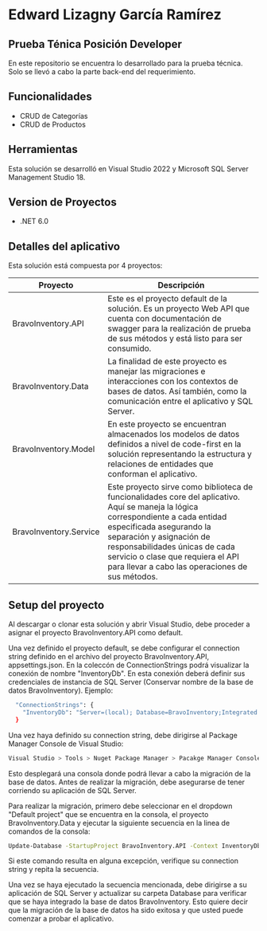 # Edward Lizagny García Ramírez
## Prueba Ténica Posición Developer

En este repositorio se encuentra lo desarrollado para la prueba técnica. 
Solo se llevó a cabo la parte back-end del requerimiento.

## Funcionalidades
- CRUD de Categorías
- CRUD de Productos

## Herramientas

Esta solución se desarrolló en Visual Studio 2022 y Microsoft SQL Server Management Studio 18. 
## Version de Proyectos
- .NET 6.0

## Detalles del aplicativo
Esta solución está compuesta por 4 proyectos:

| Proyecto | Descripción |
| ------ | ------ |
| BravoInventory.API | Este es el proyecto default de la solución. Es un proyecto Web API que cuenta con documentación de swagger para la realización de prueba de sus métodos y está listo para ser consumido.|
| BravoInventory.Data | La finalidad de este proyecto es manejar las migraciones e interacciones con los contextos de bases de datos. Así también, como la comunicación entre el aplicativo y SQL Server. |
| BravoInventory.Model | En este proyecto se encuentran almacenados los modelos de datos definidos a nivel de code-first en la solución representando la estructura y relaciones de entidades que conforman el aplicativo. |
| BravoInventory.Service | Este proyecto sirve como biblioteca de funcionalidades core del aplicativo. Aquí se maneja la lógica correspondiente a cada entidad especificada asegurando la separación y asignación de responsabilidades únicas de cada servicio o clase que requiera el API para llevar a cabo las operaciones de sus métodos. |

## Setup del proyecto
Al descargar o clonar esta solución y abrir Visual Studio, debe proceder a asignar el proyecto BravoInventory.API como default.

Una vez definido el proyecto default, se debe configurar el connection string definido en el archivo del proyecto BravoInventory.API, appsettings.json. En la coleccón de ConnectionStrings podrá visualizar la conexión de nombre "InventoryDb". En esta conexión deberá definir sus credenciales de instancia de SQL Server (Conservar nombre de la base de datos BravoInventory). Ejemplo:
```sh
  "ConnectionStrings": {
    "InventoryDb": "Server=(local); Database=BravoInventory;Integrated Security=false; User Id=sa; Password=sqladmin"
  }
```

Una vez haya definido su connection string, debe dirigirse al Package Manager Console de Visual Studio:
```sh
Visual Studio > Tools > Nuget Package Manager > Pacakge Manager Console
```
Esto desplegará una consola donde podrá llevar a cabo la migración de la base de datos. Antes de realizar la migración, debe asegurarse de tener corriendo su aplicación de SQL Server.

Para realizar la migración, primero debe seleccionar en el dropdown "Default project" que se encuentra en la consola, el proyecto BravoInventory.Data y ejecutar la siguiente secuencia en la linea de comandos de la consola:
```sh
Update-Database -StartupProject BravoInventory.API -Context InventoryDbContext
```
Si este comando resulta en alguna excepción, verifique su connection string y repita la secuencia.

Una vez se haya ejecutado la secuencia mencionada, debe dirigirse a su aplicación de SQL Server y actualizar su carpeta Database para verificar que se haya integrado la base de datos BravoInventory. Esto quiere decir que la migración de la base de datos ha sido exitosa y que usted puede comenzar a probar el aplicativo.
